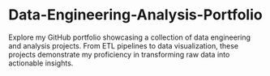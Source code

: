 # Data-Engineering-Analysis-Portfolio
Explore my GitHub portfolio showcasing a collection of data engineering and analysis projects. From ETL pipelines to data visualization, these projects demonstrate my proficiency in transforming raw data into actionable insights.
